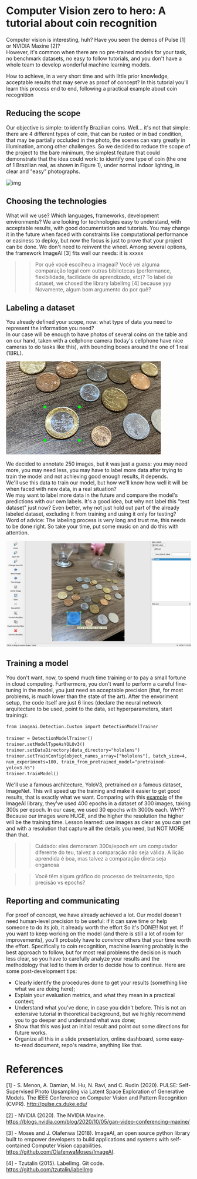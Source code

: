# Computer Vision zero to hero: A tutorial about coin recognition

Computer vision is interesting, huh? Have you seen the demos of Pulse [1] or NVIDIA Maxine [2]?  
However, it's common when there are no pre-trained models for your task, no benchmark datasets, no easy to follow tutorials, and you don't have a whole team to develop wonderful machine learning models. 

How to achieve, in a very short time and with little prior knowledge, acceptable results that may serve as proof of concept? In this tutorial you'll learn this process end to end, following a practical example about coin recognition  

## Reducing the scope
Our objective is simple: to identify Brazilian coins. 
Well... it's not that simple: there are 4 different types of coin, that can be rusted or in bad condition, that may be partially occluded in the photo, the scenes can vary greatly in illumination, among other challenges.
So we decided to reduce the scope of the project to the bare minimum, the simplest feature that could demonstrate that the idea could work: to identify one type of coin (the one of 1 Brazilian real, as shown in Figure 1), under normal indoor lighting, in clear and "easy" photographs.

![img](https://collectgram.com/blog/content/images/2018/11/054-moedas-do-real-1998-2016-2-familia-moeda-1-real-2014-collectgram-V1-OT.png)

## Choosing the technologies
What will we use? Which languages, frameworks, development environments? 
We are looking for technologies easy to understand, with acceptable results, with good documentation and tutorials. 
You may change it in the future when faced with constraints like computational performance or easiness to deploy, but now the focus is just to prove that your project can be done. We don't need to reinvent the wheel. 
Among several options, the framework ImageAI [3] fits well our needs: it is xxxxx
>> Por quê você escolheu a imageai? Você vei alguma comparação legal com outras bibliotecas (performance, flexibilidade, facilidade de aprendizado, etc)? 
To label de dataset, we chosed the library labelImg [4] because yyy
>> Novamente, algum bom argumento do por quê? 

## Labeling a dataset
You already defined your scope, now: what type of data you need to represent the information you need?  
In our case will be enough to have photos of several coins on the table and on our hand, taken with a cellphone camera (today's cellphone have nice cameras to do tasks like this), with bounding boxes around the one of 1 real (1BRL). 

![img](images_article/labeled_example.png)

We decided to annotate 250 images, but it was just a guess: you may need more, you may need less, you may have to label more data after trying to train the model and not achieving good enough results, it depends.  
We'll use this data to train our model, but how we'll know how well it will be when faced with new data, in a real situation?  
We may want to label more data in the future and compare the model's predictions with our own labels. It's a good idea, but why not label this "test dataset" just now? Even better, why not just hold out part of the already labeled dataset, excluding it from training and using it only for testing?  
Word of advice: The labeling process is very long and trust me, this needs to be done right. So take your time, put some music on and do this with attention.  

![img](images_article/labelimg.png)

## Training a model
You don't want, now, to spend much time training or to pay a small fortune in cloud computing. Furthermore, you don't want to perform a careful fine-tuning in the model, you just need an acceptable precision (that, for most problems, is much lower than the state of the art). After the envoriment setup, the code itself are just 6 lines (declare the neural network arquitecture to be used, point to the data, set hyperparameters, start training):

```
from imageai.Detection.Custom import DetectionModelTrainer

trainer = DetectionModelTrainer()
trainer.setModelTypeAsYOLOv3()
trainer.setDataDirectory(data_directory="hololens")
trainer.setTrainConfig(object_names_array=["hololens"], batch_size=4, num_experiments=100, train_from_pretrained_model="pretrained-yolov3.h5")
trainer.trainModel()
```

We'll use a famous architecture, YoloV3, pretrained on a famous dataset, ImageNet. This will speed up the training and make it easier to get good results, that is exactly what we want. Comparing with this [example](https://imageai.readthedocs.io/en/latest/customdetection/) of the ImageAI library, they've used 400 epochs in a dataset of 300 images, taking 300s per epoch. In our case, we used 30 epochs with 3000s each. WHY? Because our images were HUGE, and the higher the resolution the higher will be the training time. Lesson learned: use images as clear as you can get and with a resolution that capture all the details you need, but NOT MORE than that.

>> Cuidado: eles demoraram 300s/epoch em um computador diferente do teu, talvez a comparação não seja válida. A lição aprendida é boa, mas talvez a comparação direta seja enganosa

>> Você têm algum gráfico do processo de treinamento, tipo precisão vs epochs? 

## Reporting and communicating
For proof of concept, we have already achieved a lot. Our model doesn't need human-level precision to be useful: if it can save time or help someone to do its job, it already worth the effort
So it's DONE!!
Not yet.
If you want to keep working on the model (and there is still a lot of room for improvements), you'll probably have to *convince* others that your time worth the effort. Specifically to coin recognition, machine learning probably is the best approach to follow, but for most real problems the decision is much less clear, so you have to carefully analyze your results and the methodology that led to them in order to decide how to continue.
Here are some post-development tips:
* Clearly identify the procedures done to get your results (something like what we are doing here);
* Explain your evaluation metrics, and what they mean in a practical context;
* Understand what you've done, in case you didn't before. This is not an extensive tutorial in theoretical background, but we highly recommend you to go deeper and understand what was done;
* Show that this was just an initial result and point out some directions for future works.
* Organize all this in a slide presentation, online dashboard, some easy-to-read document, repo's readme, anything like that.

# References
[1] - S. Menon, A. Damian, M. Hu, N. Ravi, and C. Rudin (2020). PULSE: Self-Supervised Photo Upsampling via Latent Space Exploration of Generative Models. The IEEE Conference on Computer Vision and Pattern Recognition (CVPR). http://pulse.cs.duke.edu/

[2] - NVIDIA (2020). The NVIDIA Maxine. https://blogs.nvidia.com/blog/2020/10/05/gan-video-conferencing-maxine/

[3] - Moses and J. Olafenwa (2018). ImageAI, an open source python library built to empower developers to build applications and systems with self-contained Computer Vision capabilities. https://github.com/OlafenwaMoses/ImageAI.

[4] - Tzutalin (2015). LabelImg. Git code. https://github.com/tzutalin/labelImg
